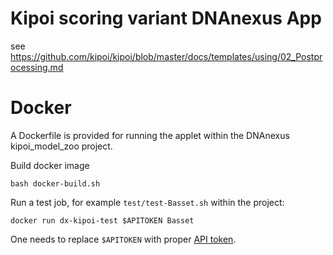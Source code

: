 

Kipoi scoring variant DNAnexus App
==================================
see https://github.com/kipoi/kipoi/blob/master/docs/templates/using/02_Postprocessing.md


Docker
======

A Dockerfile is provided for running the applet within the DNAnexus kipoi_model_zoo project.

Build docker image
```
bash docker-build.sh
```

Run a test job, for example `test/test-Basset.sh` within the project:
```
docker run dx-kipoi-test $APITOKEN Basset
```
One needs to replace `$APITOKEN` with proper [API token](https://wiki.dnanexus.com/Command-Line-Client/Login-and-Logout#Authentication-Tokens).

